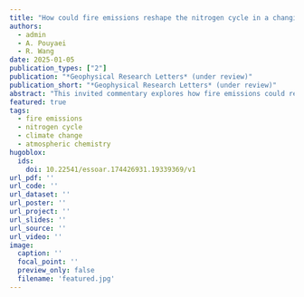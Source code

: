 ```yaml
---
title: "How could fire emissions reshape the nitrogen cycle in a changing climate?"
authors:
  - admin
  - A. Pouyaei
  - R. Wang
date: 2025-01-05
publication_types: ["2"]
publication: "*Geophysical Research Letters* (under review)"
publication_short: "*Geophysical Research Letters* (under review)"
abstract: "This invited commentary explores how fire emissions could reshape the nitrogen cycle in a changing climate, examining the complex interactions between fire, nitrogen dynamics, and climate change."
featured: true
tags:
  - fire emissions
  - nitrogen cycle
  - climate change
  - atmospheric chemistry
hugoblox:
  ids:
    doi: 10.22541/essoar.174426931.19339369/v1
url_pdf: ''
url_code: ''
url_dataset: ''
url_poster: ''
url_project: ''
url_slides: ''
url_source: ''
url_video: ''
image:
  caption: ''
  focal_point: ''
  preview_only: false
  filename: 'featured.jpg'
---
```

